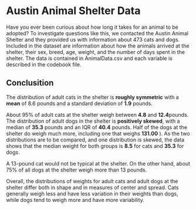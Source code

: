 
# Austin Animal Shelter Data



Have you ever been curious about how long it takes for an animal to be adopted?  To investigate questions like this, we contacted the Austin Animal Shelter and they provided us with information about 473 cats and dogs.  Included in the dataset are information about how the animals arrived at the shelter, their sex, breed, age, weight, and the number of days spent in the shelter.  The data is contained in AnimalData.csv and each variable is described in the codebook file.


## Conclusition 

The distribution of adult cats in the shelter is **roughly symmetric** with a **mean** of 8.6 pounds and a standard deviation of 
**1.9** pounds.

About 95% of adult cats at the shelter weigh between **4.8** and **12.4**pounds.
The distribution of adult dogs in the shelter is **positively skewed**, with a median of **35.3** pounds and an IQR of 
**40.4** pounds. Half of the dogs at the shelter do weigh much more, including one that weighs 
**131.00**
   ). As the two distributions are to be compared, and one distribution is skewed, the data shows that the median weight for both groups is 
**8.5**
   for cats and **35.3** for dogs.

A 13-pound cat 
would not
   be typical at the shelter. On the other hand, about 75% of all dogs at the shelter weigh more than 13 pounds.
   
Overall, the distributions of weights for adult cats and adult dogs at the shelter differ both in shape and in measures of center and spread. Cats generally weigh less and have 
less
   variation in their weights than dogs, while dogs tend to weigh more and have 
more
   variability.



